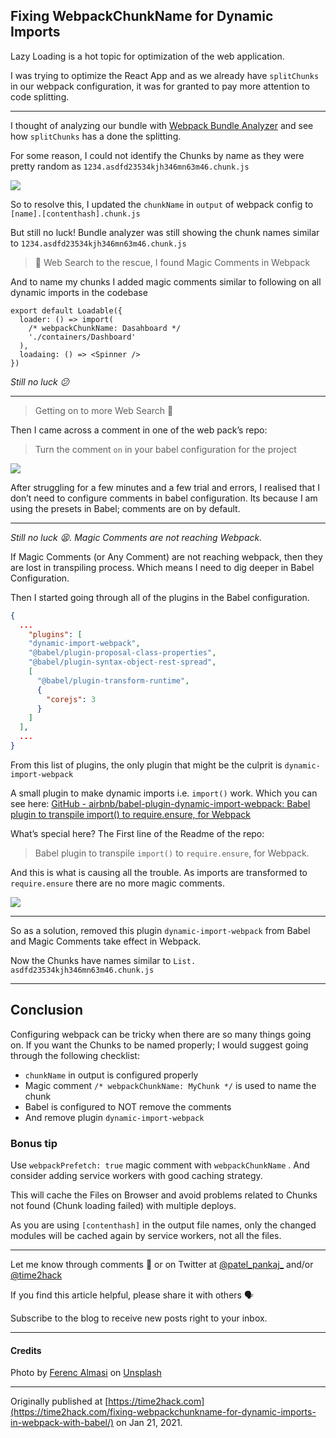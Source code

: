 ## Fixing WebpackChunkName for Dynamic Imports

Lazy Loading is a hot topic for optimization of the web application.

I was trying to optimize the React App and as we already have `splitChunks` in our webpack configuration, it was for granted to pay more attention to code splitting.

---

I thought of analyzing our bundle with [Webpack Bundle Analyzer](https://github.com/webpack-contrib/webpack-bundle-analyzer) and see how `splitChunks` has a done the splitting.

For some reason, I could not identify the Chunks by name as they were pretty random as `1234.asdfd23534kjh346mn63m46.chunk.js`

![](https://res.cloudinary.com/time2hack/image/upload/q_auto:good,f_auto/webpack-chunk-name-not-working-time2hack.png)

So to resolve this, I updated the `chunkName` in `output` of webpack config to `[name].[contenthash].chunk.js`

But still no luck! Bundle analyzer was still showing the chunk names similar to `1234.asdfd23534kjh346mn63m46.chunk.js`

> 🚀 Web Search to the rescue, I found Magic Comments in Webpack

And to name my chunks I added magic comments similar to following on all dynamic imports in the codebase

```
export default Loadable({
  loader: () => import(
    /* webpackChunkName: Dasahboard */
    './containers/Dashboard'
  ),
  loadaing: () => <Spinner />
})
```

*Still no luck 😕*

---

> Getting on to more Web Search 💪

Then I came across a comment in one of the web pack’s repo:

> Turn the comment `on` in your babel configuration for the project

[![](https://res.cloudinary.com/time2hack/image/upload/q_auto:good,f_auto/github.com_webpack_webpack_issues_5857.png)](https://github.com/webpack/webpack/issues/5857#issuecomment-338118561)

After struggling for a few minutes and a few trial and errors, I realised that I don’t need to configure comments in babel configuration. Its because I am using the presets in Babel; comments are on by default.

---

*Still no luck 😫. Magic Comments are not reaching Webpack.*

If Magic Comments (or Any Comment) are not reaching webpack, then they are lost in transpiling process. Which means I need to dig deeper in Babel Configuration.

Then I started going through all of the plugins in the Babel configuration.

```json
{
  ...
	"plugins": [
    "dynamic-import-webpack",
    "@babel/plugin-proposal-class-properties",
    "@babel/plugin-syntax-object-rest-spread",
    [
      "@babel/plugin-transform-runtime",
      {
        "corejs": 3
      }
    ]
  ],
  ...
}
```

From this list of plugins, the only plugin that might be the culprit is `dynamic-import-webpack`

A small plugin to make dynamic imports i.e. `import()` work. Which you can see here: [GitHub - airbnb/babel-plugin-dynamic-import-webpack: Babel plugin to transpile import() to require.ensure, for Webpack](https://github.com/airbnb/babel-plugin-dynamic-import-webpack)

What’s special here? The First line of the Readme of the repo:
> Babel plugin to transpile `import()` to `require.ensure`, for Webpack.

And this is what is causing all the trouble. As imports are transformed to `require.ensure` there are no more magic comments.

![](https://res.cloudinary.com/time2hack/image/upload/q_auto:good,f_auto/webpack-chunk-name-fixed-time2hack.png)

---

So as a solution, removed this plugin `dynamic-import-webpack` from Babel and Magic Comments take effect in Webpack.

Now the Chunks have names similar to  `List. asdfd23534kjh346mn63m46.chunk.js`

---

## Conclusion

Configuring webpack can be tricky when there are so many things going on. If you want the Chunks to be named properly; I would suggest going through the following checklist:

* `chunkName` in output is configured properly
* Magic comment `/* webpackChunkName: MyChunk */` is used to name the chunk
* Babel is configured to NOT remove the comments
* And remove plugin `dynamic-import-webpack`

### Bonus tip

Use `webpackPrefetch: true` magic comment with `webpackChunkName` . And consider adding service workers with good caching strategy.

This will cache the Files on Browser and avoid problems related to Chunks not found (Chunk loading failed) with multiple deploys.

As you are using `[contenthash]` in the output file names, only the changed modules will be cached again by service workers, not all the files. 


---

Let me know through comments 💬 or on Twitter at  [@patel_pankaj_](https://twitter.com/intent/follow?screen_name=patel_pankaj_)  and/or  [@time2hack](https://twitter.com/intent/follow?screen_name=time2hack) 

If you find this article helpful, please share it with others 🗣

Subscribe to the blog to receive new posts right to your inbox.

---

#### Credits

Photo by  [Ferenc Almasi](https://unsplash.com/@flowforfrank?utm_source=unsplash&utm_medium=referral&utm_content=creditCopyText)  on  [Unsplash](https://unsplash.com/s/photos/webpack?utm_source=unsplash&utm_medium=referral&utm_content=creditCopyText) 

---

Originally published at [https://time2hack.com](https://time2hack.com/fixing-webpackchunkname-for-dynamic-imports-in-webpack-with-babel/) on Jan 21, 2021.